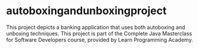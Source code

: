 # autoboxingandunboxingproject
This project depicts a banking application that uses both autoboxing and unboxing techniques.  This project is part of the Complete Java Masterclass for Software Developers course, provided by Learn Programming Academy.
